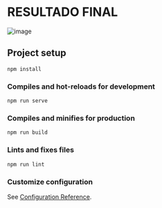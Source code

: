 # RESULTADO FINAL
![image](https://user-images.githubusercontent.com/61303177/144761497-c6b168ef-2ae4-4a85-ac2e-3d025eccb25f.png)



## Project setup
```
npm install
```

### Compiles and hot-reloads for development
```
npm run serve
```

### Compiles and minifies for production
```
npm run build
```

### Lints and fixes files
```
npm run lint
```

### Customize configuration
See [Configuration Reference](https://cli.vuejs.org/config/).
